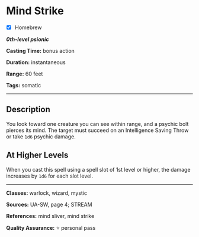 # Mind Strike

- [x] Homebrew

***0th-level psionic***

**Casting Time:** bonus action

**Duration:** instantaneous

**Range:** 60 feet

**Tags:** somatic

---

## Description
You look toward one creature you can see within range, and a psychic bolt pierces its mind.
The target must succeed on an Intelligence Saving Throw or take `1d6` psychic damage.

## At Higher Levels
When you cast this spell using a spell slot of 1st level or higher, the damage increases by `1d6` for each slot level.

---

**Classes:** warlock, wizard, mystic

**Sources:** UA-SW, page 4; STREAM

**References:** mind sliver, mind strike

**Quality Assurance:** :star: personal pass
